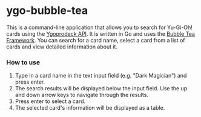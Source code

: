 # ygo-bubble-tea

This is a command-line application that allows you to search for Yu-Gi-Oh! cards using the [Ygoprodeck API](https://ygoprodeck.com/api-guide/).
It is written in Go and uses the [Bubble Tea Framework](https://github.com/charmbracelet/bubbletea).
You can search for a card name, select a card from a list of cards and view detailed information about it.

### How to use

1. Type in a card name in the text input field (e.g. "Dark Magician") and press enter.
2. The search results will be displayed below the input field. Use the up and down arrow keys to navigate through the
   results. 
3. Press enter to select a card.
4. The selected card's information will be displayed as a table.
